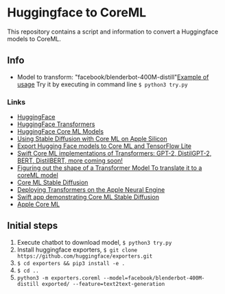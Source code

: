 # Huggingface to CoreML

This repository contains a script and information to convert a Huggingface models to CoreML.

## Info
- Model to transform: "facebook/blenderbot-400M-distill"[Example of usage](https://huggingface.co/spaces/LamaAl/chatbot/blob/main/app.py) Try it by executing in command line `$ python3 try.py`

### Links
- [HuggingFace](https://huggingface.co/)
- [HuggingFace Transformers](https://huggingface.co/transformers/)
- [HuggingFace Core ML Models](https://huggingface.co/coreml#models)
- [Using Stable Diffusion with Core ML on Apple Silicon](https://huggingface.co/blog/diffusers-coreml)
- [Export Hugging Face models to Core ML and TensorFlow Lite](https://github.com/huggingface/exporters)
- [Swift Core ML implementations of Transformers: GPT-2, DistilGPT-2, BERT, DistilBERT, more coming soon!](https://github.com/huggingface/swift-coreml-transformers)
- [Figuring out the shape of a Transformer Model To translate it to a coreML model](https://developer.apple.com/forums/thread/682408)
- [Core ML Stable Diffusion](https://github.com/apple/ml-stable-diffusion)
- [Deploying Transformers on the Apple Neural Engine](https://machinelearning.apple.com/research/neural-engine-transformers)
- [Swift app demonstrating Core ML Stable Diffusion](https://github.com/huggingface/swift-coreml-diffusers)
- [Apple Core ML](https://developer.apple.com/documentation/coreml)

## Initial steps

1. Execute chatbot to download model, `$ python3 try.py`
2. Install huggingface exporters, `$ git clone https://github.com/huggingface/exporters.git`
3. `$ cd exporters && pip3 install -e .`
4. `$ cd ..`
5. `python3 -m exporters.coreml --model=facebook/blenderbot-400M-distill exported/ --feature=text2text-generation`